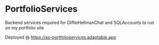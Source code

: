 # PortfolioServices
Backend services required for DiffieHellmanChat and SQLAccounts to run on my portfolio site

Deployed @ https://as-portfolioservices.adaptable.app
